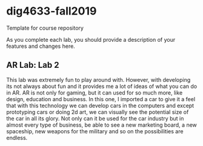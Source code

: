# dig4633-fall2019
Template for course repository

As you complete each lab, you should provide a description of your features and changes here.

## AR Lab: Lab 2

This lab was extremely fun to play around with. However, with developing its not always about fun and it provides me a lot of ideas of what you can do in AR. AR is not only for gaming, but it can used for so much more, like design, education and business. In this one, I imported a car to give it a feel that with this technology we can develop cars in the computers and except prototyping cars or doing 2d art, we can visually see the potential size of the car in all its glory. Not only can it be used for the car industry but in almost every type of business, be able to see a new marketing board, a new spaceship, new weapons for the military and so on the possibilities are endless.
